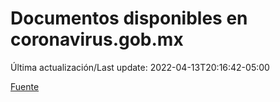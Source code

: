 # Documentos disponibles en coronavirus.gob.mx

Última actualización/Last update: 2022-04-13T20:16:42-05:00

 [Fuente](https://coronavirus.gob.mx/)
